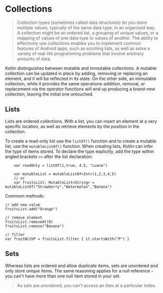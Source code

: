 
# Collections

> Collection types (sometimes called data structures) let you store multiple values, typically of the same data type, in an organized way. A collection might be an ordered list, a grouping of unique values, or a mapping of values of one data type to values of another. The ability to effectively use collections enables you to implement common features of Android apps, such as scrolling lists, as well as solve a variety of real-life programming problems that involve arbitrary amounts of data.

Kotlin distinguishes between mutable and immutable collections. A mutable
collection can be updated in place by adding, removing or replacing an element, and it will be
reflected in its state. On the other side, an immutable collection, while it provides the same
operations-addition, removal, or replacement-via the operator functions will end up producing a
brand-new collection, leaving the initial one untouched.


## Lists

Lists are ordered collections. With a list, you can insert an element at a very specific location, as
well as retrieve elements by the position in the collection.

To create a read-only list use the `listOf()` function and to create a mutable list, use the `mutableListOf()` function.
When creating lists, Kotlin can infer the type of items stored. To declare the type explicitly, add the type within angled brackets `<>` after the list declaration:

```
    var readOnly = listOf(1,true, 4.5, "Luana")

    var mutableList = mutableListOf<Int>(1,2,3,4,5)
    // or
    var fruitsList: MutableList<String> = mutableListOf("Strawberry","Watermelon","Banana")
```
 
 Commom methods: 

 ```
 // add new value
fruitsList.add("Orange")

// remove element
fruitsList.removeAt(0)
fruitsList.remove("Banana")

// filter
var fruitWithP = fruitsList.filter { it.startsWith("P") }
 ```

 ## Sets

 Whereas lists are ordered and allow duplicate items, sets are unordered and only store unique items. The same reasoning applies for a null reference - you can't have more than one null item stored in your set.

 > As sets are unordered, you can't access an item at a particular index.

 
